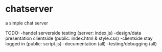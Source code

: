 # chatserver
a simple chat server

TODO:
-handel serverside testing (server: index.js)
-design/data presentation clientside (public: index.html & style.css)
-clientside stay logged in (public: script.js)
-documentation (all)
-testing/debugging (all)
